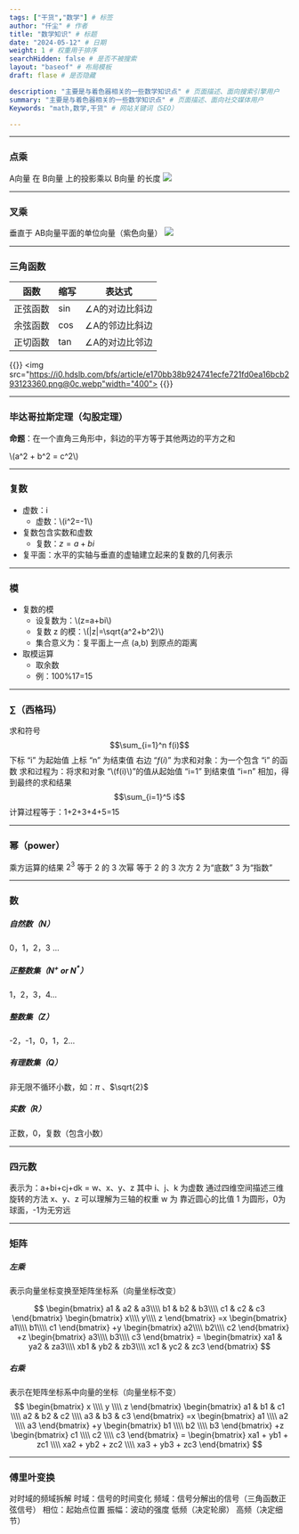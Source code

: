 ```yaml
---
tags: ["干货","数学"] # 标签
author: "仟尘" # 作者
title: "数学知识" # 标题
date: "2024-05-12" # 日期
weight: 1 # 权重用于排序
searchHidden: false # 是否不被搜索
layout: "baseof" # 布局模板
draft: flase # 是否隐藏

description: "主要是与着色器相关的一些数学知识点" # 页面描述、面向搜索引擎用户
summary: "主要是与着色器相关的一些数学知识点" # 页面描述、面向社交媒体用户
Keywords: "math,数学,干货" # 网站关键词（SEO）

---
```

---
### 点乘
A向量 在 B向量 上的投影乘以 B向量 的长度
![](https://i0.hdslb.com/bfs/article/add226fcadaabec5378b886d951b9085293123360.png@400w_0c.webp)

---
### 叉乘
垂直于 AB向量平面的单位向量（紫色向量）
![](https://i0.hdslb.com/bfs/article/b1a972ac5b70b0e10ee7d0bc4a3f5929293123360.png@400w_0c.webp)

---
### 三角函数
| 函数     | 缩写 | 表达式         |
| -------- | ---- | -------------- |
| 正弦函数 | sin  | ∠A的对边比斜边 |
| 余弦函数 | cos  | ∠A的邻边比斜边 |
| 正切函数 | tan  | ∠A的对边比邻边 | 

{{<raw>}}
<img src="https://i0.hdslb.com/bfs/article/e170bb38b924741ecfe721fd0ea16bcb293123360.png@0c.webp"width="400">
{{</raw>}}

---
### 毕达哥拉斯定理（勾股定理）
**命题**：在一个直角三角形中，斜边的平方等于其他两边的平方之和

\\(a^2 + b^2 = c^2\\)

---
### 复数
- 虚数：i
	- 虚数：\\(i^2=-1\\)
- 复数包含实数和虚数
	- 复数：$z=a+bi$
- 复平面：水平的实轴与垂直的虚轴建立起来的复数的几何表示

---
### 模
- 复数的模
	- 设复数为：\\(z=a+bi\\)
	- 复数 z 的模：\\(|z|=\sqrt{a^2+b^2}\\)
	- 集合意义为：复平面上一点 (a,b) 到原点的距离
- 取模运算
	- 取余数
	- 例：100%17=15

---
### ∑（西格玛）
求和符号
$$\sum_{i=1}^n f(i)$$
下标 “i” 为起始值
上标 “n” 为结束值
右边 “$f(i)$” 为求和对象：为一个包含 “i” 的函数
求和过程为：将求和对象 “\\(f(i)\\)” ​的值从起始值 “i=1” 到结束值 “i=n” 相加，得到最终的求和结果
$$\sum_{i=1}^5 i$$
计算过程等于：1+2+3+4+5=15

---
### 幂（power）
乘方运算的结果
$2^3$
等于 2 的 3 次幂
等于 2 的 3 次方
2 为“底数”
3 为“指数”

---
### 数
##### 自然数（N）
0，1，2，3 ...

##### 正整数集（${N^+}$ or ${N^*}$）
1，2，3，4...

##### 整数集（Z）
-2，-1，0，1，2...

##### 有理数集（Q）
非无限不循环小数，如：$\pi$ 、$\sqrt{2}$

##### 实数（R）
正数，0，复数（包含小数）

---
### 四元数
表示为：a+bi+cj+dk = w、x、y、z
其中 i、j、k 为虚数
通过四维空间描述三维旋转的方法
x、y、z 可以理解为三轴的权重
w 为 靠近圆心的比值 1 为圆形，0为球面，-1为无穷远

---
### 矩阵

##### 左乘
表示向量坐标变换至矩阵坐标系（向量坐标改变）

$$
\begin{bmatrix} 
a1 & a2 & a3\\\\
b1 & b2 & b3\\\\
c1 & c2 & c3
\end{bmatrix} 
\begin{bmatrix} 
x\\\\
y\\\\
z
\end{bmatrix} =x
\begin{bmatrix} 
a1\\\\
b1\\\\
c1
\end{bmatrix} +y
\begin{bmatrix} 
a2\\\\
b2\\\\
c2
\end{bmatrix} +z
\begin{bmatrix} 
a3\\\\
b3\\\\
c3
\end{bmatrix} =
\begin{bmatrix} 
xa1 & ya2 & za3\\\\
xb1 & yb2 & zb3\\\\
xc1 & yc2 & zc3
\end{bmatrix} 
$$

##### 右乘
表示在矩阵坐标系中向量的坐标（向量坐标不变）
$$  
\begin{bmatrix}  
x \\\\
y \\\\
z  
\end{bmatrix}  
\begin{bmatrix}  
a1 & b1 & c1 \\\\
a2 & b2 & c2 \\\\
a3 & b3 & c3  
\end{bmatrix} =x  
\begin{bmatrix}  
a1 \\\\
a2 \\\\
a3  
\end{bmatrix} +y  
\begin{bmatrix}  
b1 \\\\
b2 \\\\
b3  
\end{bmatrix} +z  
\begin{bmatrix}  
c1 \\\\
c2 \\\\
c3  
\end{bmatrix} =
\begin{bmatrix}  
xa1 + yb1 + zc1 \\\\
xa2 + yb2 + zc2 \\\\
xa3 + yb3 + zc3  
\end{bmatrix}  
$$

---
### 傅里叶变换
对时域的频域拆解
时域：信号的时间变化
频域：信号分解出的信号（三角函数正弦信号）
	相位：起始点位置
	振幅：波动的强度
低频（决定轮廓）
高频（决定细节）
